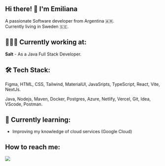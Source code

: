 ## Hi there! 👋 I'm Emiliana

A passionate Software developer from Argentina 🇦🇷.
<br>
Currently living in Sweden 🇸🇪.

## 👩🏻‍💻 Currently working at:
**Salt** - As a Java Full Stack Developer.

## 🛠 Tech Stack:

Figma, HTML, CSS, Tailwind, MaterialUI, JavaSripts, TypeScript, React, Vite, NextJs.

Java, Nodejs, Maven, Docker, Postgres, Azure, Netlify, Vercel, Git, Idea, VScode, Postman.

## 🌱 Currently learning:
- Improving my knowledge of cloud services (Google Cloud)

## How to reach me:
<div align="left"> 
  <a href="https://www.linkedin.com/in/emiliana-e-971b26202/" target="_blank">
    <img src="https://img.shields.io/badge/LinkedIn-0077B5?style=for-the-badge&logo=linkedin&logoColor=white"/>
  </a>
</div>


